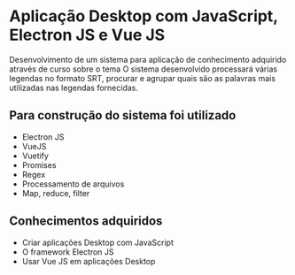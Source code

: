 # Aplicação Desktop com JavaScript, Electron JS e Vue JS

Desenvolvimento de um sistema para aplicação de conhecimento adquirido através de curso sobre o tema
O sistema desenvolvido processará várias legendas no formato SRT, procurar e agrupar quais são as palavras mais utilizadas nas legendas fornecidas.

## Para construção do sistema foi utilizado

- Electron JS
- VueJS
- Vuetify
- Promises
- Regex
- Processamento de arquivos
- Map, reduce, filter

## Conhecimentos adquiridos

* Criar aplicações Desktop com JavaScript
* O framework Electron JS
* Usar Vue JS em aplicações Desktop

